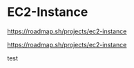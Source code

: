 # EC2-Instance

https://roadmap.sh/projects/ec2-instance

https://roadmap.sh/projects/ec2-instance

test
